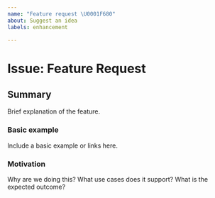 ```yaml
---
name: "Feature request \U0001F680"
about: Suggest an idea
labels: enhancement

---
```


# Issue: Feature Request

## Summary

Brief explanation of the feature.

### Basic example

Include a basic example or links here.

### Motivation

Why are we doing this? What use cases does it support? What is the expected outcome?
